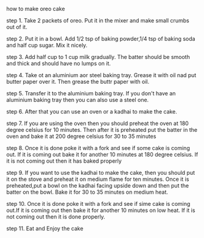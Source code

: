 how to make oreo cake

step 1. Take 2 packets of oreo. Put it in the mixer
and make small crumbs out of it.

step 2. Put it in a bowl. Add 1/2 tsp of baking powder,1/4 tsp of baking soda and half cup sugar. Mix it nicely.

step 3. Add half cup to 1 cup milk gradually. The batter should be smooth and thick and should have no lumps on it.

step 4. Take ot an aluminium aor steel baking tray. Grease it with oil nad put butter paper over it. Then grease the buttr paper with oil.

step 5. Transfer it to the aluminium baking tray. If you don't have an aluminium baking tray then you can also use a steel one.

step 6. After that you can use an oven or a kadhai to make the cake.

step 7. If you are using the oven then you should preheat the oven at 180 degree celsius for 10 minutes. Then after it is preheated put the batter in the oven and bake it at 200 degree celsius for 30 to 35 minutes

step 8. Once it is done poke it with a fork and see if some cake is coming out. If it is coming out bake it for another 10 minutes at 180 degree celsius. If it is not coming out then it has baked properly 

step 9. If you want to use the kadhai to make the cake, then you should put it on the stove and preheat it on medium flame for ten minutes. Once it is preheated,put a bowl on the kadhai facing upside down and then put the batter on the bowl. Bake it for 30 to 35 minutes on medium heat.

step 10. Once it is done poke it with a fork and see if sime cake is coming out.If it is coming out then bake it for another 10 minutes on low heat. If it is not coming out then it is done properly.

step 11. Eat and Enjoy the cake